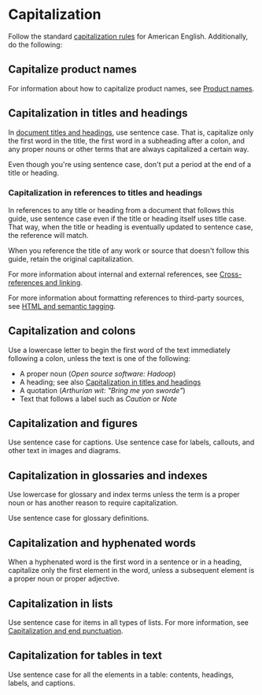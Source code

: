 
# Capitalization  

Follow the standard [capitalization rules](https://owl.purdue.edu/owl/general_writing/mechanics/help_with_capitals.html) for American English. Additionally,
do the following:

## Capitalize product names

For information about how to capitalize product names, see
[Product names](/style/product-names).

## Capitalization in titles and headings

In [document titles and headings](/style/headings), use sentence case. That is,
capitalize only the first word in the title, the first word in a subheading after a colon, and any
proper nouns or other terms that are always capitalized a certain way.

Even though you're using sentence case, don't put a period at the end of a title or
heading.

### Capitalization in references to titles and headings

In references to any title or heading from a document that follows this guide, use sentence case
even if the title or heading itself uses title case. That way, when the title or heading is
eventually updated to sentence case, the reference will match.

When you reference the title of any work or source that doesn't follow this guide, retain the
original capitalization.

For more information about internal and external references, see
[Cross-references and linking](/style/cross-references).

For more information about formatting references to third-party sources,
see [HTML and semantic tagging](/style/semantic-tagging).

## Capitalization and colons

Use a lowercase letter to begin the first word of the text immediately
following a colon, unless the text is one of the following:

* A proper noun (*Open source software: Hadoop*)
* A heading; see also [Capitalization in titles
  and headings](#capitalization-in-titles-and-headings)
* A quotation (*Arthurian wit: "Bring me yon sworde"*)
* Text that follows a label such as *Caution* or *Note*

## Capitalization and figures

Use sentence case for captions. Use sentence case for labels, callouts, and
other text in images and diagrams.

## Capitalization in glossaries and indexes

Use lowercase for glossary and index terms unless the term is a proper noun
or has another reason to require capitalization.

Use sentence case for glossary definitions.

## Capitalization and hyphenated words

When a hyphenated word is the first word in a sentence or in a heading,
capitalize only the first element in the word, unless a subsequent element is a
proper noun or proper adjective.

## Capitalization in lists

Use sentence case for items in all types of lists. For more information, see
[Capitalization and end punctuation](/style/lists#capitalization-and-end-punctuation).

## Capitalization for tables in text

Use sentence case for all the elements in a table: contents, headings,
labels, and captions.



